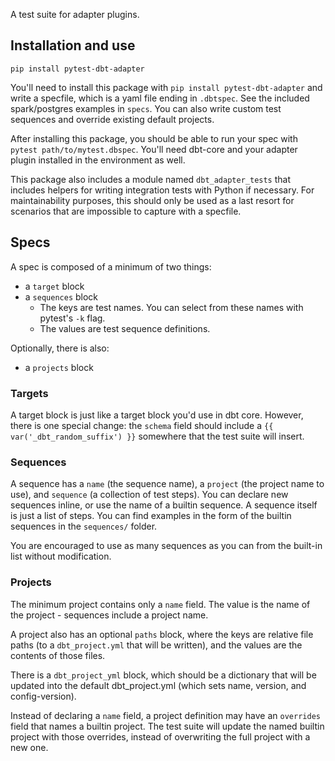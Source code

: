 A test suite for adapter plugins.

## Installation and use


`pip install pytest-dbt-adapter`


You'll need to install this package with `pip install pytest-dbt-adapter` and write a specfile, which is a yaml file ending in `.dbtspec`. See the included spark/postgres examples in `specs`. You can also write custom test sequences and override existing default projects.

After installing this package, you should be able to run your spec with `pytest path/to/mytest.dbspec`. You'll need dbt-core and your adapter plugin installed in the environment as well.

This package also includes a module named `dbt_adapter_tests` that includes helpers for writing integration tests with Python if necessary. For maintainability purposes, this should only be used as a last resort for scenarios that are impossible to capture with a specfile.


## Specs

A spec is composed of a minimum of two things:
  - a `target` block
  - a `sequences` block
    - The keys are test names. You can select from these names with pytest's `-k` flag.
    - The values are test sequence definitions.

Optionally, there is also:
  - a `projects` block

### Targets

A target block is just like a target block you'd use in dbt core. However, there is one special change: the `schema` field should include a `{{ var('_dbt_random_suffix') }}` somewhere that the test suite will insert.


### Sequences

A sequence has a `name` (the sequence name), a `project` (the project name to use), and `sequence` (a collection of test steps). You can declare new sequences inline, or use the name of a builtin sequence. A sequence itself is just a list of steps. You can find examples in the form of the builtin sequences in the `sequences/` folder.

You are encouraged to use as many sequences as you can from the built-in list without modification.


### Projects

The minimum project contains only a `name` field. The value is the name of the project - sequences include a project name.

A project also has an optional `paths` block, where the keys are relative file paths (to a `dbt_project.yml` that will be written), and the values are the contents of those files.

There is a `dbt_project_yml` block, which should be a dictionary that will be updated into the default dbt_project.yml (which sets name, version, and config-version).


Instead of declaring a `name` field, a project definition may have an `overrides` field that names a builtin project. The test suite will update the named builtin project with those overrides, instead of overwriting the full project with a new one.
